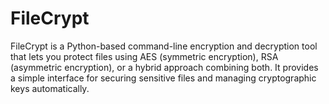 # FileCrypt
FileCrypt is a Python-based command-line encryption and decryption tool that lets you protect files using AES (symmetric encryption), RSA (asymmetric encryption), or a hybrid approach combining both. It provides a simple interface for securing sensitive files and managing cryptographic keys automatically.
